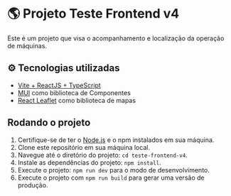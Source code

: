# 🌎 Projeto Teste Frontend v4

Este é um projeto que visa o acompanhamento e localização da operação de máquinas.

## ⚙️ Tecnologias utilizadas

- [Vite + ReactJS + TypeScript](https://vitejs.dev/guide/#scaffolding-your-first-vite-project)
- [MUI](https://mui.com/material-ui/getting-started/installation/) como biblioteca de Componentes
- [React Leaflet](https://react-leaflet.js.org/docs/start-installation/) como biblioteca de mapas

## Rodando o projeto

1. Certifique-se de ter o [Node.js](https://nodejs.org/en/download/package-manager) e o npm instalados em sua máquina.
2. Clone este repositório em sua máquina local.
3. Navegue até o diretório do projeto: `cd teste-frontend-v4`.
4. Instale as dependências do projeto: `npm install`.
5. Execute o projeto: `npm run dev` para o modo de desenvolvimento.
6. Execute o projeto com `npm run build` para gerar uma versão de produção.
